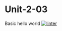 # Unit-2-03
Basic hello world
[![linter](https://github.com/Damean-Hughson/Unit-2-03/workflows/linter/badge.svg)](https://github.com/marketplace/actions/super-linter)   
